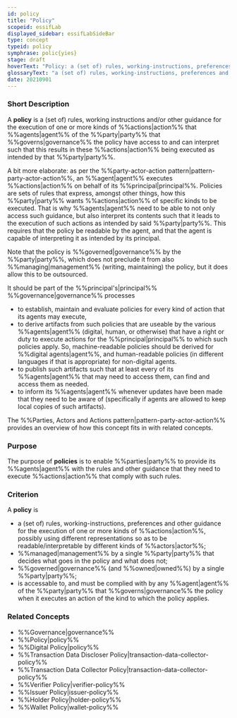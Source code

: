 ```yaml
---
id: policy
title: "Policy"
scopeid: essifLab
displayed_sidebar: essifLabSideBar
type: concept
typeid: policy
symphrase: polic{yies}
stage: draft
hoverText: "Policy: a (set of) rules, working-instructions, preferences and other guidance for the execution of one or more kinds of Actions, that Agents of the Party that Governs the policy have access to and can interpret such that this results in these Actions being executed as intended by that Party."
glossaryText: "a (set of) rules, working-instructions, preferences and other guidance for the execution of one or more kinds of %%actions^action%%, that %%agents^agent%% of the %%party^party%% that %%governs^governance%% the policy have access to and can interpret such that this results in these %%actions^action%% being executed as intended by that %%party^party%%."
date: 20210901
---
```


### Short Description
A **policy** is a (set of) rules, working instructions and/or other guidance for the execution of one or more kinds of %%actions|action%% that %%agents|agent%% of the %%party|party%% that %%governs|governance%% the policy have access to and can interpret such that this results in these %%actions|action%% being executed as intended by that %%party|party%%.

A bit more elaborate: as per the %%party-actor-action pattern|pattern-party-actor-action%%, an %%agent|agent%% executes %%actions|action%% on behalf of its %%principal|principal%%. Policies are sets of rules that express, amongst other things, how this %%party|party%% wants %%actions|action%% of specific kinds to be executed. That is why %%agents|agent%% need to be able to not only access such guidance, but also interpret its contents such that it leads to the execution of such actions as intended by said %%party|party%%. This requires that the policy be readable by the agent, and that the agent is capable of interpreting it as intended by its principal.

Note that the policy is %%governed|governance%% by the %%party|party%%, which does not preclude it from also %%managing|management%% (writing, maintaining) the policy, but it does allow this to be outsourced.

It should be part of the %%principal's|principal%% %%governance|governance%% processes
- to establish, maintain and evaluate policies for every kind of action that its agents may execute,
- to derive artifacts from such policies that are useable by the various %%agents|agent%% (digital, human, or otherwise) that have a right or duty to execute actions for the %%principal|principal%% to which such policies apply. So, machine-readable policies should be derived for %%digital agents|agent%%, and human-readable policies (in different languages if that is appropriate) for non-digital agents.
- to publish such artifacts such that at least every of its %%agents|agent%% that may need to access them, can find and access them as needed.
- to inform its %%agents|agent%% whenever updates have been made that they need to be aware of (specifically if agents are allowed to keep local copies of such artifacts).

The %%Parties, Actors and Actions pattern|pattern-party-actor-action%% provides an overview of how this concept fits in with related concepts.

### Purpose
The purpose of **policies** is to enable %%parties|party%% to provide its %%agents|agent%% with the rules and other guidance that they need to execute %%actions|action%% that comply with such rules.

### Criterion
A **policy** is
- a (set of) rules, working-instructions, preferences and other guidance for the execution of one or more kinds of %%actions|action%%, possibly using different representations so as to be readable/interpretable by different kinds of %%actors|actor%%;
- %%managed|management%% by a single %%party|party%% that decides what goes in the policy and what does not;
- %%governed|governance%% (and %%owned|owned%%) by a single %%party|party%%;
- is accessable to, and must be complied with by any %%agent|agent%% of the %%party|party%% that %%governs|governance%% the policy when it executes an action of the kind to which the policy applies.

### Related Concepts
- %%Governance|governance%%
- %%Policy|policy%%
- %%Digital Policy|policy%%
- %%Transaction Data Discloser Policy|transaction-data-collector-policy%%
- %%Transaction Data Collector Policy|transaction-data-collector-policy%%
- %%Verifier Policy|verifier-policy%%
- %%Issuer Policy|issuer-policy%%
- %%Holder Policy|holder-policy%%
- %%Wallet Policy|wallet-policy%%